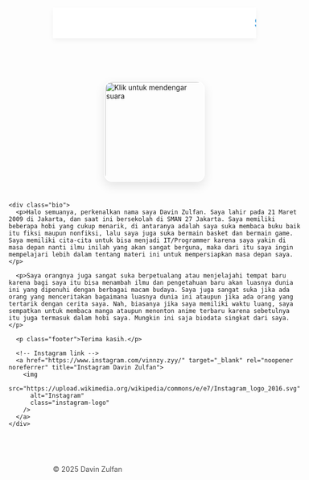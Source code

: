 <html lang="id">
<head>
  <meta charset="UTF-8" />
  <title>Profile Davin Zulfan X-3</title>
  <link href="https://fonts.googleapis.com/css2?family=Poppins:wght@300;500;700&display=swap" rel="stylesheet" />
  <style>
    * {
      box-sizing: border-box;
    }

    body {
      margin: 0;
      font-family: 'Poppins', sans-serif;
      background: linear-gradient(-45deg, #a3c9f1, #b9d7e8, #dbe9f4, #c6def6);
      background-size: 400% 400%;
      animation: gradientAnimation 30s ease infinite;
      color: #ffffff;
      text-align: center;
      transition: background-color 0.5s ease;
      position: relative;
      overflow-x: hidden;
    }

    body::before {
      content: "";
      position: fixed;
      top: 0; left: 0;
      width: 100%; height: 100%;
      background: rgba(255, 255, 255, 0.15);
      pointer-events: none;
      z-index: 0;
    }

    @keyframes gradientAnimation {
      0% {
        background-position: 0% 50%;
      }
      50% {
        background-position: 100% 50%;
      }
      100% {
        background-position: 0% 50%;
      }
    }

    .marquee {
      background-color: white;
      color: #3498db;
      padding: 15px 0;
      font-size: 26px;
      font-weight: 600;
      box-shadow: 0 4px 10px rgba(0,0,0,0.05);
      position: relative;
      z-index: 1;
    }

    .container {
      margin-top: 60px;
      display: flex;
      flex-direction: column;
      align-items: center;
      position: relative;
      z-index: 1;
      max-width: 700px;
      margin-left: auto;
      margin-right: auto;
      padding: 0 15px;
    }

    img.clickable {
      width: 200px; /* Ukuran gambar diperkecil */
      height: auto;
      margin: 25px;
      cursor: pointer;
      border-radius: 16px;
      transition: transform 0.3s ease, box-shadow 0.3s ease;
      box-shadow: 0 8px 20px rgba(0, 0, 0, 0.1);
      border: 2px solid white;
      position: relative;
      z-index: 1;
    }

    img.clickable:hover {
      transform: scale(1.05);
      box-shadow: 0 12px 25px rgba(0, 0, 0, 0.2);
    }

    .bio {
      position: relative;
      padding: 20px 25px;
      background: rgba(255, 255, 255, 0.15);
      border-radius: 15px;
      box-shadow: 0 8px 15px rgba(0,0,0,0.1);
      text-align: justify;
      color: #000000cc;
      font-weight: 300;
      line-height: 1.5;
      backdrop-filter: blur(8px);
      -webkit-backdrop-filter: blur(8px);
      margin-bottom: 80px;
    }

    .bio p {
      margin-bottom: 1em;
    }

    .instagram-logo {
      width: 70px;
      height: 70px;
      position: absolute;
      bottom: -60px;
      left: 15px;
      cursor: pointer;
      transition: transform 0.3s ease;
      background: rgba(255,255,255,0.7);
      border-radius: 50%;
      padding: 10px;
      box-shadow: 0 4px 12px rgba(0,0,0,0.15);
    }

    .instagram-logo:hover {
      transform: scale(1.2);
      background: rgba(255,255,255,0.9);
    }

    a {
      text-decoration: none;
    }

    .footer {
      margin-top: 60px;
      font-size: 14px;
      color: rgba(0, 0, 0, 0.7);
      position: relative;
      z-index: 1;
    }   
  </style>
</head>
<body>

  <div class="marquee">
    <marquee>Selamat datang di Profile Davin Zulfan!</marquee>
  </div>

  <div class="container">
    <!-- Gambar PNG yang diklik untuk memutar audio -->
    <img
      src="https://i.imgur.com/EsZUZOs.jpg"
      alt="Klik untuk mendengar suara"
      class="clickable"
      onclick="playAudio()"
    />

    <div class="bio">
      <p>Halo semuanya, perkenalkan nama saya Davin Zulfan. Saya lahir pada 21 Maret 2009 di Jakarta, dan saat ini bersekolah di SMAN 27 Jakarta. Saya memiliki beberapa hobi yang cukup menarik, di antaranya adalah saya suka membaca buku baik itu fiksi maupun nonfiksi, lalu saya juga suka bermain basket dan bermain game. Saya memiliki cita-cita untuk bisa menjadi IT/Programmer karena saya yakin di masa depan nanti ilmu inilah yang akan sangat berguna, maka dari itu saya ingin mempelajari lebih dalam tentang materi ini untuk mempersiapkan masa depan saya.</p>

      <p>Saya orangnya juga sangat suka berpetualang atau menjelajahi tempat baru karena bagi saya itu bisa menambah ilmu dan pengetahuan baru akan luasnya dunia ini yang dipenuhi dengan berbagai macam budaya. Saya juga sangat suka jika ada orang yang menceritakan bagaimana luasnya dunia ini ataupun jika ada orang yang tertarik dengan cerita saya. Nah, biasanya jika saya memiliki waktu luang, saya sempatkan untuk membaca manga ataupun menonton anime terbaru karena sebetulnya itu juga termasuk dalam hobi saya. Mungkin ini saja biodata singkat dari saya.</p>

      <p class="footer">Terima kasih.</p>

      <!-- Instagram link -->
      <a href="https://www.instagram.com/vinnzy.zyy/" target="_blank" rel="noopener noreferrer" title="Instagram Davin Zulfan">
        <img
          src="https://upload.wikimedia.org/wikipedia/commons/e/e7/Instagram_logo_2016.svg"
          alt="Instagram"
          class="instagram-logo"
        />
      </a>
    </div>
  </div>

  <!-- Audio -->
  <audio id="voiceAudio" src="Recording (6).mp3"></audio>

  <div class="footer">
    &copy; 2025 Davin Zulfan
  </div>

  <script>
    function playAudio() {
      const audio = document.getElementById('voiceAudio');
      audio.play();
    }
  </script>

</body>
</html>

